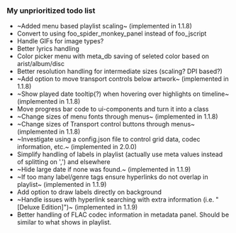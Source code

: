 ### My unprioritized todo list

* ~Added menu based playlist scaling~ (implemented in 1.1.8)
* Convert to using foo_spider_monkey_panel instead of foo_jscript
* Handle GIFs for image types?
* Better lyrics handling
* Color picker menu with meta_db saving of seleted color based on arist/album/disc
* Better resolution handling for intermediate sizes (scaling? DPI based?)
* ~Add option to move transport controls below artwork~ (implemented in 1.1.8)
* ~Show played date tooltip(?) when hovering over highlights on timeline~ (implemented in 1.1.8)
* Move progress bar code to ui-components and turn it into a class
* ~Change sizes of menu fonts through menus~ (implemented in 1.1.8)
* ~Change sizes of Transport control buttons through menus~ (implemented in 1.1.8)
* ~Investigate using a config.json file to control grid data, codec information, etc.~ (implemented in 2.0.0)
* Simplify handling of labels in playlist (actually use meta values instead of splitting on ',') and elsewhere
* ~Hide large date if none was found.~ (implemented in 1.1.9)
* ~If too many label/genre tags ensure hyperlinks do not overlap in playlist~ (implemented in 1.1.9)
* Add option to draw labels directly on background
* ~Handle issues with hyperlink searching with extra information (i.e. "[Deluxe Edition]")~ (implemented in 1.1.9)
* Better handling of FLAC codec information in metadata panel. Should be similar to what shows in playlist.